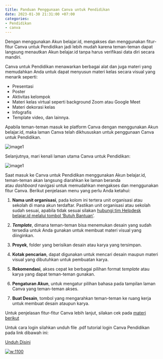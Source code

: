 ```yaml
---
title: Panduan Penggunaan Canva untuk Pendidikan
date: 2023-01-30 21:31:00 +07:00
categories:
- Pendidikan
- canva
---
```


Dengan menggunakan Akun belajar.id, mengakses dan menggunakan fitur-fitur Canva untuk Pendidikan jadi lebih mudah karena teman-teman dapat langsung menautkan Akun belajar.id tanpa harus verifikasi data diri secara mandiri. 

Canva untuk Pendidikan menawarkan berbagai alat dan juga materi yang memudahkan Anda untuk dapat menyusun materi kelas secara visual yang menarik seperti:

* Presentasi
* Poster
* Aktivitas kelompok
* Materi kelas virtual seperti background Zoom atau Google Meet
* Materi dekorasi kelas
* Infografis
* Template video, dan lainnya.

Apabila teman-teman masuk ke platform Canva dengan menggunakan Akun belajar.id, maka laman Canva telah dikhususkan untuk penggunaan Canva untuk Pendidikan.

![image1](https://pusatinformasi.belajar.id/hc/article_attachments/13193796364185)

Selanjutnya, mari kenali laman utama Canva untuk Pendidikan:

![image1](https://pusatinformasi.belajar.id/hc/article_attachments/13193799341593)

Saat masuk ke Canva untuk Pendidikan menggunakan Akun belajar.id, teman-teman akan langsung diarahkan ke laman beranda atau *dashboard* navigasi untuk memudahkan mengakses dan menggunakan fitur Canva. Berikut penjelasan menu yang perlu Anda ketahui:

1. **Nama unit organisasi**, pada kolom ini tertera unit organisasi atau sekolah di mana akun terdaftar. Pastikan unit organisasi atau sekolah sudah sesuai, apabila tidak sesuai silakan [hubungi tim Helpdesk belajar.id melalui tombol ‘Butuh Bantuan’](https://pusatinformasi.belajar.id/hc/en-us/articles/5524023126553-Cara-Melaporkan-Kendala-Melalui-Tombol-Butuh-Bantuan-).

2. ***Template***, dimana teman-teman bisa menemukan desain yang sudah tersedia untuk Anda gunakan untuk membuat materi visual yang diinginkan.

3. **Proyek**, folder yang berisikan desain atau karya yang tersimpan.

4. **Kotak pencarian**, dapat digunakan untuk mencari desain maupun materi visual yang dibutuhkan untuk pembuatan karya.

5. **Rekomendasi**, akses cepat ke berbagai pilihan format *template* atau karya yang dapat teman-teman gunakan.

6. **Pengaturan Akun**, untuk mengatur pilihan bahasa pada tampilan laman Canva yang teman-teman akses.

7. **Buat Desain**, tombol yang mengarahkan teman-teman ke ruang kerja untuk membuat desain ataupun karya.

Untuk penjelasan fitur-fitur Canva lebih lanjut, silakan cek pada [materi berikut](https://www.canva.com/design/DAFPNNYFlP8/NJlef1wY74U08n_GMTz2_Q/view?utm_content=DAFPNNYFlP8&utm_campaign=designshare&utm_medium=link&utm_source=publishsharelink#1)

Untuk cara login silahkan unduh file .pdf tutorial login Canva Pendidikan pada link dibawah ini:

   [Unduh Disini](https://teknosimple.com/x0CwE)

[![w:1100](https://ia904700.us.archive.org/29/items/frame1_202302/frame1.jpg)](https://www.youtube.com/watch?v=kCHGDRHZ4eU)